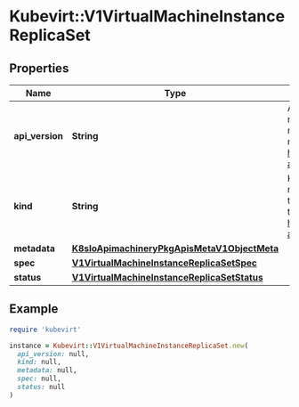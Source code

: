# Kubevirt::V1VirtualMachineInstanceReplicaSet

## Properties

| Name | Type | Description | Notes |
| ---- | ---- | ----------- | ----- |
| **api_version** | **String** | APIVersion defines the versioned schema of this representation of an object. Servers should convert recognized schemas to the latest internal value, and may reject unrecognized values. More info: https://git.k8s.io/community/contributors/devel/sig-architecture/api-conventions.md#resources | [optional] |
| **kind** | **String** | Kind is a string value representing the REST resource this object represents. Servers may infer this from the endpoint the client submits requests to. Cannot be updated. In CamelCase. More info: https://git.k8s.io/community/contributors/devel/sig-architecture/api-conventions.md#types-kinds | [optional] |
| **metadata** | [**K8sIoApimachineryPkgApisMetaV1ObjectMeta**](K8sIoApimachineryPkgApisMetaV1ObjectMeta.md) |  | [optional] |
| **spec** | [**V1VirtualMachineInstanceReplicaSetSpec**](V1VirtualMachineInstanceReplicaSetSpec.md) |  |  |
| **status** | [**V1VirtualMachineInstanceReplicaSetStatus**](V1VirtualMachineInstanceReplicaSetStatus.md) |  | [optional] |

## Example

```ruby
require 'kubevirt'

instance = Kubevirt::V1VirtualMachineInstanceReplicaSet.new(
  api_version: null,
  kind: null,
  metadata: null,
  spec: null,
  status: null
)
```

